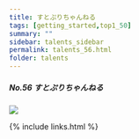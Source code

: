 ```yaml
---
title: すとぷりちゃんねる
tags: [getting_started,top1_50]
summary: ""
sidebar: talents_sidebar
permalink: talents_56.html
folder: talents
---
```



##### No.56 すとぷりちゃんねる

![](https://yt3.ggpht.com/ytc/AKedOLT5NQtZoY9RiT0_ZVYtmcaB96M8k5S6-04dnUNicw=s176-c-k-c0x00ffffff-no-rj)






{% include links.html %}
